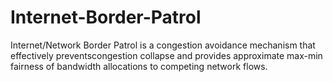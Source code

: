 # Internet-Border-Patrol
Internet/Network Border Patrol is a congestion avoidance mechanism that effectively preventscongestion collapse and provides approximate max-min fairness of bandwidth allocations to competing network flows.  
